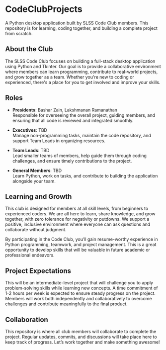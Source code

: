 # CodeClubProjects

A Python desktop application built by SLSS Code Club members. This repository is for learning, coding together, and building a complete project from scratch.

## About the Club

The SLSS Code Club focuses on building a full-stack desktop application using Python and Tkinter. Our goal is to provide a collaborative environment where members can learn programming, contribute to real-world projects, and grow together as a team. Whether you're new to coding or experienced, there's a place for you to get involved and improve your skills.

## Roles

- **Presidents**: Bashar Zain, Lakshmanan Ramanathan  
  Responsible for overseeing the overall project, guiding members, and ensuring that all code is reviewed and integrated smoothly.

- **Executives**: TBD  
  Manage non-programming tasks, maintain the code repository, and support Team Leads in organizing resources.

- **Team Leads**: TBD  
  Lead smaller teams of members, help guide them through coding challenges, and ensure timely contributions to the project.

- **General Members**: TBD  
  Learn Python, work on tasks, and contribute to building the application alongside your team.

## Learning and Growth

This club is designed for members at all skill levels, from beginners to experienced coders. We are all here to learn, share knowledge, and grow together, with zero tolerance for negativity or putdowns. We support a positive, inclusive environment where everyone can ask questions and collaborate without judgment.

By participating in the Code Club, you’ll gain resume-worthy experience in Python programming, teamwork, and project management. This is a great opportunity to develop skills that will be valuable in future academic or professional endeavors.

## Project Expectations

This will be an intermediate-level project that will challenge you to apply problem-solving skills while learning new concepts. A time commitment of 1-2 hours per week is expected to ensure steady progress on the project. Members will work both independently and collaboratively to overcome challenges and contribute meaningfully to the final product.

## Collaboration

This repository is where all club members will collaborate to complete the project. Regular updates, commits, and discussions will take place here to keep track of progress. Let’s work together and make something awesome!
